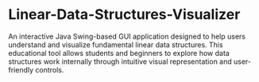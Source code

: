 # Linear-Data-Structures-Visualizer
An interactive Java Swing-based GUI application designed to help users understand and visualize fundamental linear data structures. This educational tool allows students and beginners to explore how data structures work internally through intuitive visual representation and user-friendly controls.
